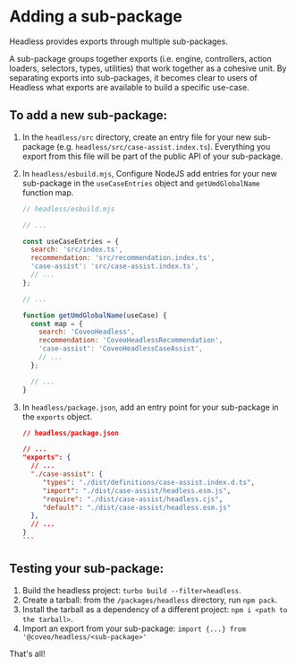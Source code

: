 # Adding a sub-package

Headless provides exports through multiple sub-packages.

A sub-package groups together exports (i.e. engine, controllers, action loaders, selectors, types, utilities) that work together as a cohesive unit. By separating exports into sub-packages, it becomes clear to users of Headless what exports are available to build a specific use-case.

## To add a new sub-package:

1. In the `headless/src` directory, create an entry file for your new sub-package (e.g. `headless/src/case-assist.index.ts`). Everything you export from this file will be part of the public API of your sub-package.
2. In `headless/esbuild.mjs`, Configure NodeJS add entries for your new sub-package in the `useCaseEntries` object and `getUmdGlobalName` function map.

   ```javascript
   // headless/esbuild.mjs

   // ...

   const useCaseEntries = {
     search: 'src/index.ts',
     recommendation: 'src/recommendation.index.ts',
     'case-assist': 'src/case-assist.index.ts',
     // ...
   };

   // ...

   function getUmdGlobalName(useCase) {
     const map = {
       search: 'CoveoHeadless',
       recommendation: 'CoveoHeadlessRecommendation',
       'case-assist': 'CoveoHeadlessCaseAssist',
       // ...
     };

     // ...
   }
   ```

3. In `headless/package.json`, add an entry point for your sub-package in the `exports` object.

   ````json
   // headless/package.json

   // ...
   "exports": {
     // ...
     "./case-assist": {
        "types": "./dist/definitions/case-assist.index.d.ts",
        "import": "./dist/case-assist/headless.esm.js",
        "require": "./dist/case-assist/headless.cjs",
        "default": "./dist/case-assist/headless.esm.js"
     },
     // ...
   }
   ``` 
   ````

## Testing your sub-package:

1. Build the headless project: `turbo build --filter=headless`.
2. Create a tarball: from the `/packages/headless` directory, run `npm pack`.
3. Install the tarball as a dependency of a different project: `npm i <path to the tarball>`.
4. Import an export from your sub-package: `import {...} from '@coveo/headless/<sub-package>'`

That's all!
